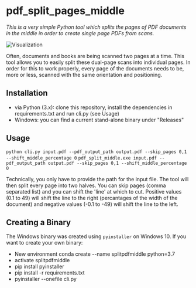 # pdf_split_pages_middle

*This is a very simple Python tool which splits the pages of PDF documents in the middle in order to create single page PDFs from scans.*

![Visualization](https://user-images.githubusercontent.com/16179317/63167497-cd314700-c031-11e9-9347-c09484794ebe.png)

Often, documents and books are being scanned two pages at a time. This tool allows you to easily split these dual-page scans into individual pages. In order for this to work properly, every page of the documents needs to be, more or less, scanned with the same orientation and positioning.

## Installation

- via Python (3.x): clone this repository, install the dependencies in requirements.txt and run cli.py (see Usage)
- Windows: you can find a current stand-alone binary under "Releases"

## Usage

`python cli.py input.pdf --pdf_output_path output.pdf --skip_pages 0,1 --shift_middle_percentage 0`
`pdf_split_middle.exe input.pdf --pdf_output_path output.pdf --skip_pages 0,1 --shift_middle_percentage 0`
  
Technically, you only have to provide the path for the input file. The tool will then split every page into two halves.
You can skip pages (comma separated list) and you can shift the 'line' at which to cut. Positive values (0.1 to 49) will shift the line to the right (percantages of the width of the document) and negative values (-0.1 to -49) will shift the line to the left.

## Creating a Binary

The Windows binary was created using `pyinstaller` on Windows 10. If you want to create your own binary:

- New environment conda create --name splitpdfmiddle python=3.7
- activate splitpdfmiddle
- pip install pyinstaller
- pip install -r requirements.txt
- pyinstaller --onefile cli.py
